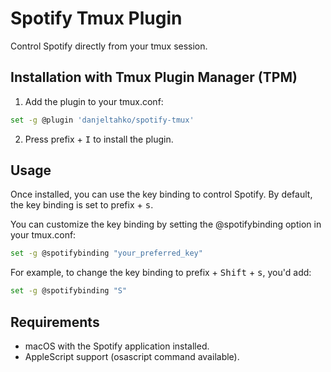 # Spotify Tmux Plugin
Control Spotify directly from your tmux session.

## Installation with Tmux Plugin Manager (TPM)
1. Add the plugin to your tmux.conf:
```bash
set -g @plugin 'danjeltahko/spotify-tmux'
```
2. Press prefix + <kbd>I</kbd> to install the plugin.

## Usage
Once installed, you can use the key binding to control Spotify. By default, the key binding is set to prefix + <kbd>s</kbd>.

You can customize the key binding by setting the @spotifybinding option in your tmux.conf:

```bash
set -g @spotifybinding "your_preferred_key"
```
For example, to change the key binding to prefix + <kbd>Shift</kbd> + <kbd>s</kbd>, you'd add:

```bash
set -g @spotifybinding "S"
```
## Requirements
* macOS with the Spotify application installed.
* AppleScript support (osascript command available).
